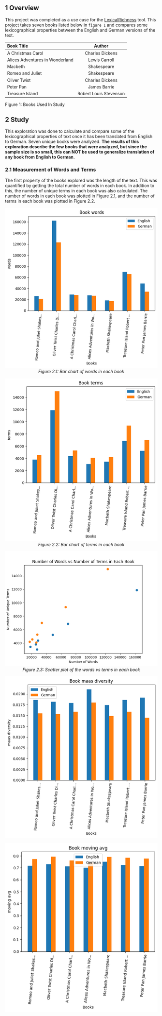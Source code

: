 ## 1 Overview
This project was completed as a use case for the [LexicalRichness](https://github.com/LSYS/LexicalRichness) tool. This project takes seven books listed below in `figure 1` and compares some lexicographical properties between the English and German versions of the text.

| Book Title                        | Author                 | 
| :---                              |    :----:              | 
| A Christmas Carol                 | Charles Dickens        | 
| Alices Adventures in Wonderland   | Lewis Carroll          | 
| Macbeth                           | Shakespeare            |
| Romeo and Juliet                  | Shakespeare            |
| Oliver Twist                      | Charles Dickens        |
| Peter Pan                         | James Barrie           |
| Treasure Island                   | Robert Louis Stevenson |

Figure 1: Books Used In Study

## 2 Study

This exploration was done to calculate and compare some of the lexicographical properties of text once it has been translated from English to German. Seven unique books were analyzed. <b>The results of this exploration describe the few books that were analyzed, but since the sample size is so small, this can NOT be used to generalize translation of any book from English to German.</b>

### 2.1 Measurement of Words and Terms

The first property of the books explored was the length of the text. This was quantified by getting the total number of words in each book. In addition to this, the number of unique terms in each book was also calculated. The number of words in each book was plotted in Figure 2.1, and the number of terms in each book was plotted in Figure 2.2. 

<p align=center>
    <img alt="words" src="https://github.com/g-hurst/Comparing-Properties-of-German-and-English-Books/blob/main/figures/words.png">
    <br>
    <em>Figure 2.1: Bar chart of words in each book</em>
</p>

<p align=center>
    <img alt="terms" src="https://github.com/g-hurst/Comparing-Properties-of-German-and-English-Books/blob/main/figures/terms.png">
    <br>
    <em>Figure 2.2: Bar chart of terms in each book</em>
</p>

<p align=center>
    <img alt="terms" src="https://github.com/g-hurst/Comparing-Properties-of-German-and-English-Books/blob/main/figures/words%20vs%20terms%20scatter.png">
    <br>
    <em>Figure 2.3: Scatter plot of the words vs terms in each book</em>
</p>



![maas diversity](https://github.com/g-hurst/Comparing-Properties-of-German-and-English-Books/blob/main/figures/maas%20diversity.png)

![moving avg](https://github.com/g-hurst/Comparing-Properties-of-German-and-English-Books/blob/main/figures/moving%20avg.png)



